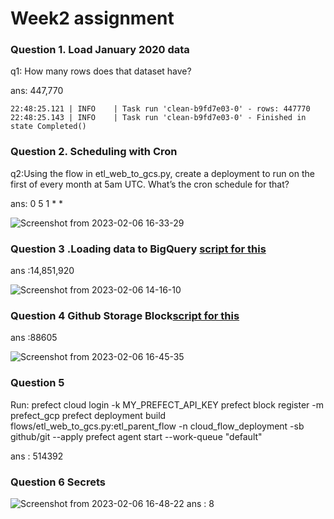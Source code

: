 # Week2 assignment

### Question 1. Load January 2020 data

q1: How many rows does that dataset have?

ans: 447,770

```
22:48:25.121 | INFO    | Task run 'clean-b9fd7e03-0' - rows: 447770
22:48:25.143 | INFO    | Task run 'clean-b9fd7e03-0' - Finished in state Completed()
```
### Question 2. Scheduling with Cron

q2:Using the flow in etl_web_to_gcs.py, create a deployment to run on the first of every month at 5am UTC. What’s the cron schedule for that?

ans: 0 5 1 * *


![Screenshot from 2023-02-06 16-33-29](https://user-images.githubusercontent.com/48046561/216955603-4eb9b832-980b-4435-81c7-ecc48f4b34f2.png)

### Question 3 .Loading data to BigQuery [script for this](https://github.com/Dinakaranevil/Data-engineering-HW-/blob/main/week2/parameterised_etl_gcs_to_bq.py) 


ans :14,851,920


![Screenshot from 2023-02-06 14-16-10](https://user-images.githubusercontent.com/48046561/216956637-d85ac56e-4d88-4ce9-85f0-dc195b376778.png)

### Question 4 Github Storage Block[script for this](https://github.com/Dinakaranevil/Data-engineering-HW-/blob/main/week2/github.py)

ans :88605

![Screenshot from 2023-02-06 16-45-35](https://user-images.githubusercontent.com/48046561/216957998-cf1f3382-9db2-4fbe-98f6-31966a261f87.png)


### Question 5 
Run: prefect cloud login -k MY_PREFECT_API_KEY 
     prefect block register -m prefect_gcp 
     prefect deployment build flows/etl_web_to_gcs.py:etl_parent_flow -n cloud_flow_deployment -sb github/git --apply 
     prefect agent start --work-queue "default" 

ans : 514392


### Question 6 Secrets
![Screenshot from 2023-02-06 16-48-22](https://user-images.githubusercontent.com/48046561/216958434-545743d6-36a7-46c1-9e3a-d362bf359601.png)
ans : 8





